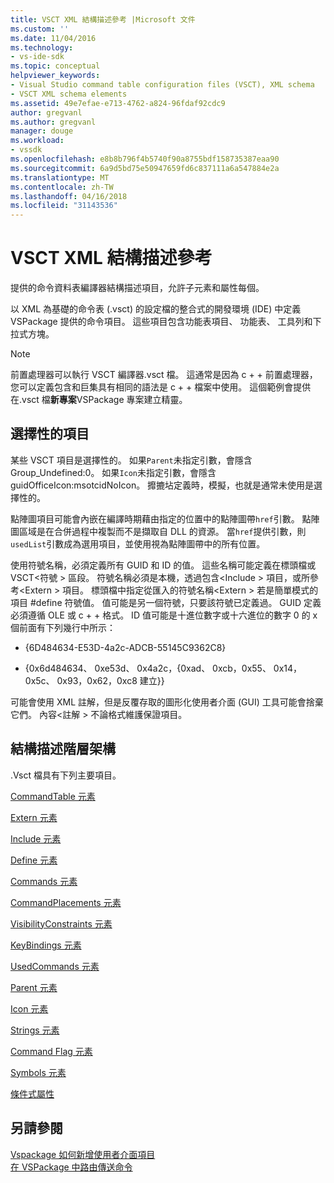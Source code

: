 ```yaml
---
title: VSCT XML 結構描述參考 |Microsoft 文件
ms.custom: ''
ms.date: 11/04/2016
ms.technology:
- vs-ide-sdk
ms.topic: conceptual
helpviewer_keywords:
- Visual Studio command table configuration files (VSCT), XML schema
- VSCT XML schema elements
ms.assetid: 49e7efae-e713-4762-a824-96fdaf92cdc9
author: gregvanl
ms.author: gregvanl
manager: douge
ms.workload:
- vssdk
ms.openlocfilehash: e8b8b796f4b5740f90a8755bdf158735387eaa90
ms.sourcegitcommit: 6a9d5bd75e50947659fd6c837111a6a547884e2a
ms.translationtype: MT
ms.contentlocale: zh-TW
ms.lasthandoff: 04/16/2018
ms.locfileid: "31143536"
---
```

# <a name="vsct-xml-schema-reference"></a>VSCT XML 結構描述參考
提供的命令資料表編譯器結構描述項目，允許子元素和屬性每個。  
  
 以 XML 為基礎的命令表 (.vsct) 的設定檔的整合式的開發環境 (IDE) 中定義 VSPackage 提供的命令項目。 這些項目包含功能表項目、 功能表、 工具列和下拉式方塊。  
  
> [!NOTE]
>  前置處理器可以執行 VSCT 編譯器.vsct 檔。 這通常是因為 c + + 前置處理器，您可以定義包含和巨集具有相同的語法是 c + + 檔案中使用。 這個範例會提供在.vsct 檔**新專案**VSPackage 專案建立精靈。  
  
## <a name="optional-elements"></a>選擇性的項目  
 某些 VSCT 項目是選擇性的。 如果`Parent`未指定引數，會隱含 Group_Undefined:0。 如果`Icon`未指定引數，會隱含 guidOfficeIcon:msotcidNoIcon。 攠摝坫定義時，模擬，也就是通常未使用是選擇性的。  
  
 點陣圖項目可能會內嵌在編譯時期藉由指定的位置中的點陣圖帶`href`引數。 點陣圖區域是在合併過程中複製而不是擷取自 DLL 的資源。 當`href`提供引數，則`usedList`引數成為選用項目，並使用視為點陣圖帶中的所有位置。  
  
 使用符號名稱，必須定義所有 GUID 和 ID 的值。 這些名稱可能定義在標頭檔或 VSCT\<符號 > 區段。 符號名稱必須是本機，透過包含\<Include > 項目，或所參考\<Extern > 項目。 標頭檔中指定從匯入的符號名稱\<Extern > 若是簡單模式的項目 #define 符號值。 值可能是另一個符號，只要該符號已定義過。 GUID 定義必須遵循 OLE 或 c + + 格式。 ID 值可能是十進位數字或十六進位的數字 0 的 x 個前面有下列幾行中所示：  
  
-   {6D484634-E53D-4a2c-ADCB-55145C9362C8}  
  
-   {0x6d484634、 0xe53d、 0x4a2c，{0xad、 0xcb，0x55、 0x14，0x5c、 0x93，0x62，0xc8 建立}}  
  
 可能會使用 XML 註解，但是反覆存取的圖形化使用者介面 (GUI) 工具可能會捨棄它們。 內容\<註解 > 不論格式維護保證項目。  
  
## <a name="schema-hierarchy"></a>結構描述階層架構  
 .Vsct 檔具有下列主要項目。  
  
 [CommandTable 元素](../extensibility/commandtable-element.md)  
  
 [Extern 元素](../extensibility/extern-element.md)  
  
 [Include 元素](../extensibility/include-element.md)  
  
 [Define 元素](../extensibility/define-element.md)  
  
 [Commands 元素](../extensibility/commands-element.md)  
  
 [CommandPlacements 元素](../extensibility/commandplacements-element.md)  
  
 [VisibilityConstraints 元素](../extensibility/visibilityconstraints-element.md)  
  
 [KeyBindings 元素](../extensibility/keybindings-element.md)  
  
 [UsedCommands 元素](../extensibility/usedcommands-element.md)  
  
 [Parent 元素](../extensibility/parent-element.md)  
  
 [Icon 元素](../extensibility/icon-element.md)  
  
 [Strings 元素](../extensibility/strings-element.md)  
  
 [Command Flag 元素](../extensibility/command-flag-element.md)  
  
 [Symbols 元素](../extensibility/symbols-element.md)  
  
 [條件式屬性](../extensibility/vsct-xml-schema-conditional-attributes.md)  
  
## <a name="see-also"></a>另請參閱  
 [Vspackage 如何新增使用者介面項目](../extensibility/internals/how-vspackages-add-user-interface-elements.md)   
 [在 VSPackage 中路由傳送命令](../extensibility/internals/command-routing-in-vspackages.md)